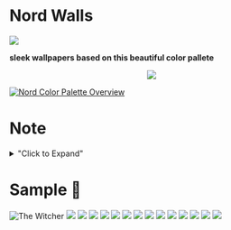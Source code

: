 # Nord Walls
<p align="left"> <a href="https://github.com/arcticicestudio/styleguide-git/releases/latest" target="_blank"><img src="https://img.shields.io/github/release/arcticicestudio/styleguide-git.svg?style=flat-square&label=Git%20Style%20Guide&logoColor=eceff4&colorA=4c566a&colorB=88c0d0&logo=git"/></a></p>

**sleek wallpapers based on this beautiful color pallete** <p align="center"><a href="https://www.nordtheme.com" target="_blank"><img src="https://raw.githubusercontent.com/arcticicestudio/nord-docs/develop/assets/images/nord/repository-hero.svg?sanitize=true"/></a></p>

[![Nord Color Palette Overview](https://raw.githubusercontent.com/arcticicestudio/nord-docs/develop/assets/images/nord/repository-color-palettes.svg?sanitize=true)](https://www.nordtheme.com/docs/colors-and-palettes)

# Note
<details>
<summary>"Click to Expand"</summary>

**I dont Own any rights to these wallpapers**.

</details>


# Sample 👑
![The Witcher](wallpapers/8.png)
![](wallpapers/nordtest1.png)
![](wallpapers/27.png)
![](wallpapers/31.png)
![](wallpapers/37.png)
![](wallpapers/33.png)
![](wallpapers/34.png)
![](wallpapers/36.png)
![](wallpapers/39.png)
![](wallpapers/41.png)
![](wallpapers/48.png)
![](wallpapers/50.png)
![](wallpapers/34.png)
![](wallpapers/16.png)
![](wallpapers/10.png)
